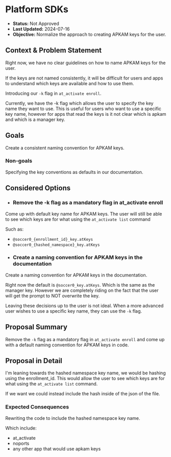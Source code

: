 # Platform SDKs

* **Status:** Not Approved
* **Last Updated:** 2024-07-16
* **Objective:** Normalize the approach to creating APKAM keys for the user.

## Context & Problem Statement

Right now, we have no clear guidelines on how to name APKAM keys for the user.

If the keys are not named consistently, it will be difficult for users and apps to understand which keys are available and how to use them.

Introducing our `-k` flag in `at_activate enroll`. 

Currently, we have the -k flag which allows the user to specify the key name they want to use. This is useful for users who want to use a specific key name, however for apps that read the keys is it not clear which is apkam and which is a manager key. 

## Goals

Create a consistent naming convention for APKAM keys.

### Non-goals

Specifying the key conventions as defaults in our documentation.

## Considered Options

* ### Remove the -k flag as a mandatory flag in at_activate enroll

Come up with default key name for APKAM keys. The user will still be able to see which keys are for what using the `at_activate list` command

Such as:
- `@soccer0_{enrollment_id}_key.atKeys`
- `@soccer0_{hashed_namespace}_key.atKeys`


* ### Create a naming convention for APKAM keys in the documentation 

Create a naming convention for APKAM keys in the documentation. 

Right now the default is `@soccer0_key.atKeys`. Which is the same as the manager key. However we are completely riding on the fact that the user will get the prompt to NOT overwrite the key.

Leaving these decisions up to the user is not ideal. When a more advanced user wishes to use a specific key name, they can use the `-k` flag.


## Proposal Summary

Remove the `-k` flag as a mandatory flag in `at_activate enroll` and come up with a default naming convention for APKAM keys in code.

## Proposal in Detail

I'm leaning towards the hashed namespace key name, we would be hashing using the enrollment_id. This would allow the user to see which keys are for what using the `at_activate list` command.

If we want we could instead include the hash inside of the json of the file.

### Expected Consequences

Rewriting the code to include the hashed namespace key name.

Which include:
* at_activate
* noports
* any other app that would use apkam keys
